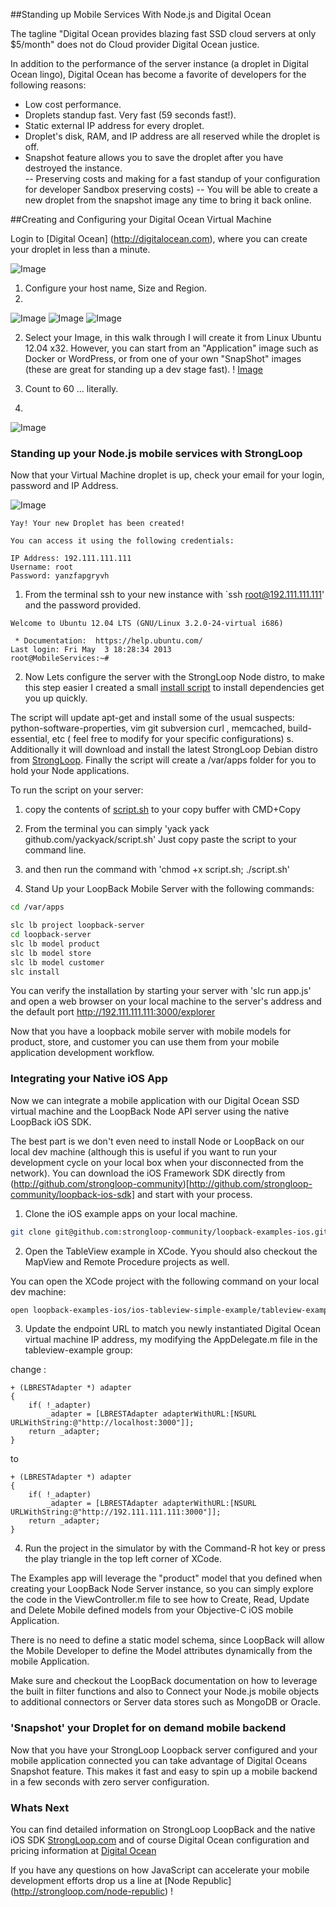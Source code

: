 ##Standing up Mobile Services With Node.js and Digital Ocean

The tagline "Digital Ocean provides blazing fast SSD cloud servers at only $5/month" does not do Cloud provider Digital Ocean justice.

In addition to the performance of the server instance (a droplet in Digital Ocean lingo), Digital Ocean has become a favorite of developers for the following reasons:

- Low cost performance. 
- Droplets standup fast. Very fast (59 seconds fast!).
- Static external IP address for every droplet.
- Droplet's disk, RAM, and IP address are all reserved while the droplet is off.
- Snapshot feature allows you to save the droplet after you have destroyed the instance.  
	-- Preserving costs and making for a fast standup of your configuration for developer Sandbox preserving costs)
	-- You will be able to create a new droplet from the snapshot image any time to bring it back online.

##Creating and Configuring your Digital Ocean Virtual Machine

Login to [Digital Ocean] (http://digitalocean.com), where you can create your droplet in less than a minute.

![Image](screenshots/digitalOceanPostLogin.png?raw=true)

1. Configure your host name, Size and Region.
2. 
![Image](screenshots/digitalOceanConfigHostName.png?raw=true)
![Image](screenshots/digitalOceanConfigSize.png?raw=true)
![Image](screenshots/digitalOceanConfigRegion.png?raw=true)

2. Select your Image, in this walk through I will create it from Linux Ubuntu 12.04 x32.  However, you can start from an "Application" image such as Docker or WordPress, or from one of your own "SnapShot" images (these are great for standing up a dev stage fast).
!
[Image](screenshots/digitalOceanConfigImage.png?raw=true)

3. Count to 60 ... literally.
4. 
![Image](screenshots/digitalOceanCreating.png?raw=true)

### Standing up your Node.js mobile services with StrongLoop

Now that your Virtual Machine droplet is up, check your email for your login, password and IP Address.

![Image](screenshots/digitalOceanActive.png?raw=true)

```
Yay! Your new Droplet has been created!

You can access it using the following credentials:

IP Address: 192.111.111.111
Username: root
Password: yanzfapgryvh
```

1. From the terminal ssh to your new instance with `ssh root@192.111.111.111' and the password provided.

```
Welcome to Ubuntu 12.04 LTS (GNU/Linux 3.2.0-24-virtual i686)

 * Documentation:  https://help.ubuntu.com/
Last login: Fri May  3 18:28:34 2013
root@MobileServices:~#
```

2. Now Lets configure the server with the StrongLoop Node distro, to make this step easier I created a small [install script](install.sh) to install dependencies get you up quickly. 

The script will update apt-get and install some of the usual suspects: python-software-properties, vim git subversion curl , memcached, build-essential, etc ( feel free to modify for your specific configurations)
s. Additionally it will download and install the latest StrongLoop Debian distro from [StrongLoop](StrongLoop.com).  Finally the script will create a /var/apps folder for you to hold your Node applications.

To run the script on your server:
  1. copy the contents of [script.sh](script.sh) to your copy buffer with CMD+Copy
  2. From the terminal you can simply 'yack yack github.com/yackyack/script.sh'
Just copy paste the script to your command line. 
  3. and then run the command with 'chmod +x script.sh; ./script.sh'

3. Stand Up your LoopBack Mobile Server with the following commands:

```sh
cd /var/apps

slc lb project loopback-server
cd loopback-server
slc lb model product
slc lb model store
slc lb model customer
slc install
```

You can verify the installation by starting your server with 'slc run app.js' and open a web browser on your local machine to the server's address and the default port http://192.111.111.111:3000/explorer

Now that you have a loopback mobile server with mobile models for product, store, and customer you can use them from your mobile application development workflow.

### Integrating your Native iOS App

Now we can integrate a mobile application with our Digital Ocean SSD virtual machine and the LoopBack Node API server using the native LoopBack iOS SDK.

The best part is we don't even need to install Node or LoopBack on our local dev machine (although this is useful if you want to run your development cycle on your local box when your disconnected from the network). You can download the iOS Framework SDK directly from (http://github.com/strongloop-community)[http://github.com/strongloop-community/loopback-ios-sdk] and start with your process.

1. Clone the iOS example apps on your local machine.

```sh
git clone git@github.com:strongloop-community/loopback-examples-ios.git
```

2. Open the TableView example in XCode. Yyou should also checkout the MapView and Remote Procedure projects as well.

You can open the XCode project with the following command on your local dev machine:

```sh
open loopback-examples-ios/ios-tableview-simple-example/tableview-example.xcodeproj
```

3. Update the endpoint URL to match you newly instantiated Digital Ocean virtual machine IP address, my modifying the AppDelegate.m file in the tableview-example group:

change :

```
+ (LBRESTAdapter *) adapter
{
    if( !_adapter)
        _adapter = [LBRESTAdapter adapterWithURL:[NSURL URLWithString:@"http://localhost:3000"]];
    return _adapter;
}
```

to

```
+ (LBRESTAdapter *) adapter
{
    if( !_adapter)
        _adapter = [LBRESTAdapter adapterWithURL:[NSURL URLWithString:@"http://192.111.111.111:3000"]];
    return _adapter;
}
```

4. Run the project in the simulator by with the Command-R hot key or press the play triangle in the top left corner of XCode.

The Examples app will leverage the "product" model that you defined when creating your LoopBack Node Server instance, so you can simply explore the code in the ViewController.m file to see how to Create, Read, Update and Delete Mobile defined models from your Objective-C iOS mobile Application.

There is no need to define a static model schema, since LoopBack will allow the Mobile Developer to define the Model attributes dynamically from the mobile Application.

Make sure and checkout the LoopBack documentation on how to leverage the built in filter functions and also to Connect your Node.js mobile objects to additional connectors or Server data stores such as MongoDB or Oracle.

### 'Snapshot' your Droplet for on demand mobile backend

Now that you have your StrongLoop Loopback server configured and your mobile application connected you can take advantage of Digital Oceans Snapshot feature.  This makes it fast and easy to spin up a mobile backend in a few seconds with zero server configuration.

### Whats Next

You can find detailed information on StrongLoop LoopBack and the native iOS SDK [StrongLoop.com](http://StrongLoop.com) and of course Digital Ocean configuration and pricing information at [Digital Ocean]( http://digitalocean.com)

If you have any questions on how JavaScript can accelerate your mobile development efforts drop us a line at [Node Republic] (http://strongloop.com/node-republic) !


